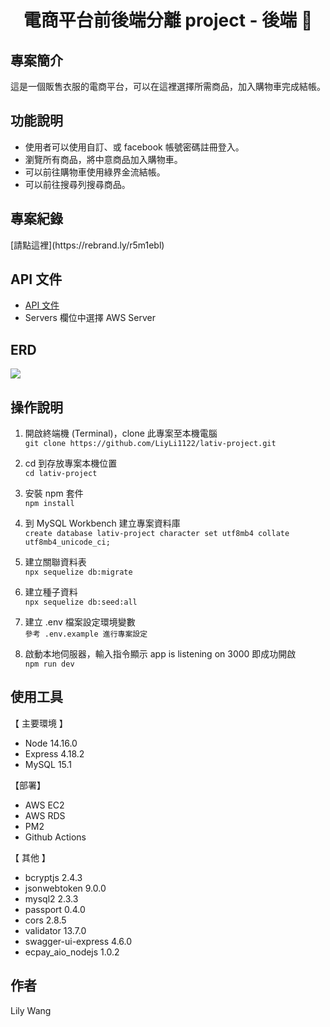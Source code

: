 <h1 align="center">電商平台前後端分離 project - 後端 👚</h1>

<h2>專案簡介</h2>  

這是一個販售衣服的電商平台，可以在這裡選擇所需商品，加入購物車完成結帳。

<h2>功能說明</h2>  

* 使用者可以使用自訂、或 facebook 帳號密碼註冊登入。
* 瀏覽所有商品，將中意商品加入購物車。
* 可以前往購物車使用綠界金流結帳。
* 可以前往搜尋列搜尋商品。

<h2>專案紀錄</h2> 
[請點這裡](https://rebrand.ly/r5m1ebl)

<h2>API 文件</h2>   

* [ API 文件 ](http://54.199.37.224:3000/api-doc/)  
* Servers 欄位中選擇 AWS Server


<h2>ERD</h2> 
<image src="https://user-images.githubusercontent.com/92621470/226829061-ba5983ca-a71c-41db-b2ef-981ab0493614.png"/>


<h2>操作說明</h2>

1. 開啟終端機 (Terminal)，clone 此專案至本機電腦  
```git clone https://github.com/LiyLi1122/lativ-project.git```  

2. cd 到存放專案本機位置  
```cd lativ-project```

3. 安裝 npm 套件   
```npm install```

4. 到 MySQL Workbench 建立專案資料庫  
```create database lativ-project character set utf8mb4 collate utf8mb4_unicode_ci;```   

5. 建立關聯資料表  
```npx sequelize db:migrate```

6. 建立種子資料  
```npx sequelize db:seed:all```

7. 建立 .env 檔案設定環境變數   
```參考 .env.example 進行專案設定```

8. 啟動本地伺服器，輸入指令顯示 app is listening on 3000 即成功開啟  
```npm run dev```

<h2>使用工具</h2>

【 主要環境 】    
* Node 14.16.0  
* Express 4.18.2 
* MySQL 15.1  


【部署】  
* AWS EC2  
* AWS RDS  
* PM2  
* Github Actions


【 其他 】  
* bcryptjs 2.4.3  
* jsonwebtoken 9.0.0  
* mysql2 2.3.3
* passport 0.4.0
* cors 2.8.5
* validator 13.7.0
* swagger-ui-express 4.6.0
* ecpay_aio_nodejs 1.0.2


<h2>作者</h2>
Lily Wang
